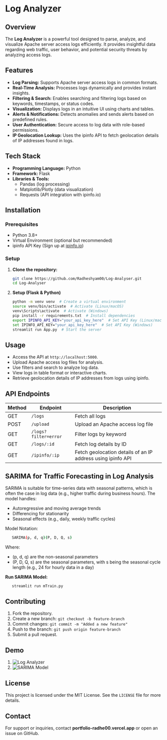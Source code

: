 # Log Analyzer

## Overview
The **Log Analyzer** is a powerful tool designed to parse, analyze, and visualize Apache server access logs efficiently. It provides insightful data regarding web traffic, user behavior, and potential security threats by analyzing access logs.

## Features
- **Log Parsing:** Supports Apache server access logs in common formats.
- **Real-Time Analysis:** Processes logs dynamically and provides instant insights.
- **Filtering & Search:** Enables searching and filtering logs based on keywords, timestamps, or status codes.
- **Visualization:** Displays logs in an intuitive UI using charts and tables.
- **Alerts & Notifications:** Detects anomalies and sends alerts based on predefined rules.
- **User Authentication:** Secure access to log data with role-based permissions.
- **IP Geolocation Lookup:** Uses the ipinfo API to fetch geolocation details of IP addresses found in logs.

## Tech Stack
- **Programming Language:** Python
- **Framework:** Flask
- **Libraries & Tools:**
  - Pandas (log processing)
  - Matplotlib/Plotly (data visualization)
  - Requests (API integration with ipinfo.io)

## Installation
### Prerequisites
- Python 3.8+
- Virtual Environment (optional but recommended)
- ipinfo API Key (Sign up at [ipinfo.io](https://ipinfo.io/))

### Setup
1. **Clone the repository:**
   ```bash
   git clone https://github.com/Radheshyam00/Log-Analyser.git
   cd Log-Analyser
   ```

2. **Setup (Flask & Python)**
   ```bash
   python -m venv venv  # Create a virtual environment
   source venv/bin/activate  # Activate (Linux/macOS)
   venv\Scripts\activate  # Activate (Windows)
   pip install -r requirements.txt  # Install dependencies
   export IPINFO_API_KEY="your_api_key_here"  # Set API Key (Linux/macOS)
   set IPINFO_API_KEY="your_api_key_here"  # Set API Key (Windows)
   streamlit run App.py  # Start the server
   ```

## Usage
- Access the API at `http://localhost:5000`.
- Upload Apache access log files for analysis.
- Use filters and search to analyze log data.
- View logs in table format or interactive charts.
- Retrieve geolocation details of IP addresses from logs using ipinfo.

## API Endpoints
| Method | Endpoint | Description |
|--------|---------|-------------|
| GET | `/logs` | Fetch all logs |
| POST | `/upload` | Upload an Apache access log file |
| GET | `/logs?filter=error` | Filter logs by keyword |
| GET | `/logs/:id` | Fetch log details by ID |
| GET | `/ipinfo/:ip` | Fetch geolocation details of an IP address using ipinfo API |

## SARIMA for Traffic Forecasting in Log Analysis
SARIMA is suitable for time-series data with seasonal patterns, which is often the case in log data (e.g., higher traffic during business hours). The model handles:
- Autoregressive and moving average trends
- Differencing for stationarity
- Seasonal effects (e.g., daily, weekly traffic cycles)

Model Notation:
```bash
   SARIMA(p, d, q)(P, D, Q, s)
   ```
Where:
- (p, d, q) are the non-seasonal parameters
- (P, D, Q, s) are the seasonal parameters, with s being the seasonal cycle length (e.g., 24 for hourly data in a day)

**Run SARIMA Model:**
```bash
   streamlit run mTrain.py
   ```


## Contributing
1. Fork the repository.
2. Create a new branch: `git checkout -b feature-branch`
3. Commit changes: `git commit -m "Added a new feature"`
4. Push to the branch: `git push origin feature-branch`
5. Submit a pull request.

## Demo

1. ![Log Analyzer](https://log-analyser-c3cjt8wcknel7pecdsjxh3.streamlit.app/)
2. ![SARIMA Model](https://sarima-model.streamlit.app/)

## License
This project is licensed under the MIT License. See the `LICENSE` file for more details.

## Contact
For support or inquiries, contact **portfolio-radhe00.vercel.app** or open an issue on GitHub.




